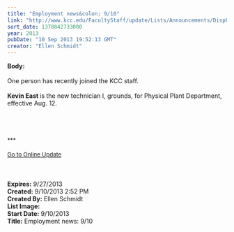 ```yaml
---
title: "Employment news&colon; 9/10"
link: "http://www.kcc.edu/FacultyStaff/update/Lists/Announcements/DispForm.aspx?ID=1237"
sort_date: 1378842733000
year: 2013
pubDate: "10 Sep 2013 19:52:13 GMT"
creator: "Ellen Schmidt"
---
```


<div><b>Body:</b> <div class="ExternalClass221F2DC56714439D8ACFCDC6A3DB68A0"><div> </div>
<div>One person has recently joined the KCC staff.</div>
<div> </div>
<div><strong>Kevin East </strong>is the new technician I, grounds, for Physical Plant Department, effective Aug. 12.</div>
<div> </div>
<div> </div>
<div> </div>
<div> </div>
<div>
<div></div>
<div>
<div></div>
<div>
<div><font size="2">***</font></div>
<div><font size="2"></font> </div>
<div></div>
<div><font size="2"></font></div>
<div><font size="2"><a href="/FacultyStaff/update/Pages/dailyupdate.aspx">Go to Online Update</a></font></div>
<div><font size="2"></font></div></div>
<div> </div>
<div> </div>
<div> </div></div></div></div></div>
<div><b>Expires:</b> 9/27/2013</div>
<div><b>Created:</b> 9/10/2013 2:52 PM</div>
<div><b>Created By:</b> Ellen Schmidt</div>
<div><b>List Image:</b> <a href="http://www.kcc.edu/FacultyStaff/update/PublishingImages/Kevin-East.jpg"></a></div>
<div><b>Start Date:</b> 9/10/2013</div>
<div><b>Title:</b> Employment news: 9/10</div>
